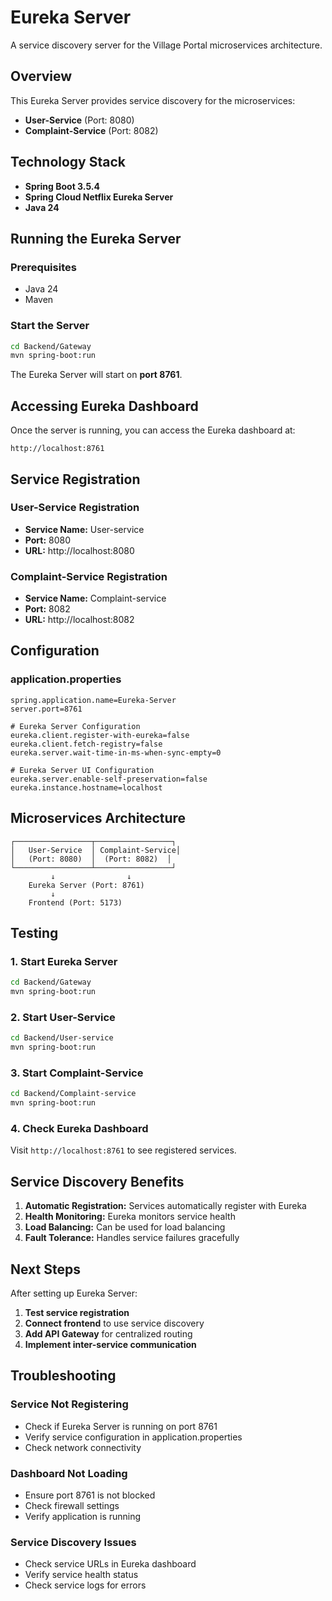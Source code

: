# Eureka Server

A service discovery server for the Village Portal microservices architecture.

## Overview

This Eureka Server provides service discovery for the microservices:
- **User-Service** (Port: 8080)
- **Complaint-Service** (Port: 8082)

## Technology Stack

- **Spring Boot 3.5.4**
- **Spring Cloud Netflix Eureka Server**
- **Java 24**

## Running the Eureka Server

### Prerequisites
- Java 24
- Maven

### Start the Server
```bash
cd Backend/Gateway
mvn spring-boot:run
```

The Eureka Server will start on **port 8761**.

## Accessing Eureka Dashboard

Once the server is running, you can access the Eureka dashboard at:
```
http://localhost:8761
```

## Service Registration

### User-Service Registration
- **Service Name:** User-service
- **Port:** 8080
- **URL:** http://localhost:8080

### Complaint-Service Registration
- **Service Name:** Complaint-service
- **Port:** 8082
- **URL:** http://localhost:8082

## Configuration

### application.properties
```properties
spring.application.name=Eureka-Server
server.port=8761

# Eureka Server Configuration
eureka.client.register-with-eureka=false
eureka.client.fetch-registry=false
eureka.server.wait-time-in-ms-when-sync-empty=0

# Eureka Server UI Configuration
eureka.server.enable-self-preservation=false
eureka.instance.hostname=localhost
```

## Microservices Architecture

```
┌─────────────────┬─────────────────┐
│   User-Service  │ Complaint-Service│
│   (Port: 8080)  │  (Port: 8082)  │
└─────────────────┴─────────────────┘
         ↓                ↓
    Eureka Server (Port: 8761)
         ↓
    Frontend (Port: 5173)
```

## Testing

### 1. Start Eureka Server
```bash
cd Backend/Gateway
mvn spring-boot:run
```

### 2. Start User-Service
```bash
cd Backend/User-service
mvn spring-boot:run
```

### 3. Start Complaint-Service
```bash
cd Backend/Complaint-service
mvn spring-boot:run
```

### 4. Check Eureka Dashboard
Visit `http://localhost:8761` to see registered services.

## Service Discovery Benefits

1. **Automatic Registration:** Services automatically register with Eureka
2. **Health Monitoring:** Eureka monitors service health
3. **Load Balancing:** Can be used for load balancing
4. **Fault Tolerance:** Handles service failures gracefully

## Next Steps

After setting up Eureka Server:
1. **Test service registration**
2. **Connect frontend** to use service discovery
3. **Add API Gateway** for centralized routing
4. **Implement inter-service communication**

## Troubleshooting

### Service Not Registering
- Check if Eureka Server is running on port 8761
- Verify service configuration in application.properties
- Check network connectivity

### Dashboard Not Loading
- Ensure port 8761 is not blocked
- Check firewall settings
- Verify application is running

### Service Discovery Issues
- Check service URLs in Eureka dashboard
- Verify service health status
- Check service logs for errors 